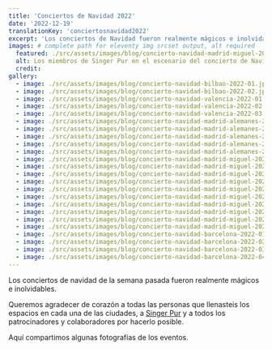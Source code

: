 ```yaml
---
title: 'Conciertos de Navidad 2022'
date: '2022-12-19'
translationKey: 'conciertosnavidad2022'
excerpt: 'Los conciertos de Navidad fueron realmente mágicos e inolvidables. Queremos agradecer de corazón a todas las personas que llenasteis los espacios en cada una de las ciudades.'
images: # complete path for eleventy img srcset output, alt required
  featured: ./src/assets/images/blog/concierto-navidad-madrid-miguel-2022-04.jpg
  alt: Los miembros de Singer Pur en el escenario del concierto de Navidad de Madrid
  credit:
gallery:
  - image: ./src/assets/images/blog/concierto-navidad-bilbao-2022-01.jpg
  - image: ./src/assets/images/blog/concierto-navidad-bilbao-2022-02.jpg
  - image: ./src/assets/images/blog/concierto-navidad-valencia-2022-01.jpg
  - image: ./src/assets/images/blog/concierto-navidad-valencia-2022-02.jpg
  - image: ./src/assets/images/blog/concierto-navidad-valencia-2022-03.jpg
  - image: ./src/assets/images/blog/concierto-navidad-madrid-alemanes-2022-01.jpg
  - image: ./src/assets/images/blog/concierto-navidad-madrid-alemanes-2022-02.jpg
  - image: ./src/assets/images/blog/concierto-navidad-madrid-alemanes-2022-03.jpg
  - image: ./src/assets/images/blog/concierto-navidad-madrid-alemanes-2022-04.jpg
  - image: ./src/assets/images/blog/concierto-navidad-madrid-alemanes-2022-05.jpg
  - image: ./src/assets/images/blog/concierto-navidad-madrid-miguel-2022-01.jpg
  - image: ./src/assets/images/blog/concierto-navidad-madrid-miguel-2022-02.jpg
  - image: ./src/assets/images/blog/concierto-navidad-madrid-miguel-2022-03.jpg
  - image: ./src/assets/images/blog/concierto-navidad-madrid-miguel-2022-04.jpg
  - image: ./src/assets/images/blog/concierto-navidad-madrid-miguel-2022-05.jpg
  - image: ./src/assets/images/blog/concierto-navidad-madrid-miguel-2022-06.jpg
  - image: ./src/assets/images/blog/concierto-navidad-madrid-miguel-2022-07.jpg
  - image: ./src/assets/images/blog/concierto-navidad-madrid-miguel-2022-08.jpg
  - image: ./src/assets/images/blog/concierto-navidad-madrid-miguel-2022-09.jpg
  - image: ./src/assets/images/blog/concierto-navidad-madrid-miguel-2022-10.jpg
  - image: ./src/assets/images/blog/concierto-navidad-barcelona-2022-01.jpg
  - image: ./src/assets/images/blog/concierto-navidad-barcelona-2022-02.jpg
  - image: ./src/assets/images/blog/concierto-navidad-barcelona-2022-03.jpg
  - image: ./src/assets/images/blog/concierto-navidad-barcelona-2022-04.jpg
---
```


Los conciertos de navidad de la semana pasada fueron realmente mágicos e inolvidables.

Queremos agradecer de corazón a todas las personas que llenasteis los espacios en cada una de las ciudades, a [Singer Pur](/es/artistas/singer-pur/) y a todos los patrocinadores y colaboradores por hacerlo posible.

Aquí compartimos algunas fotografías de los eventos.
